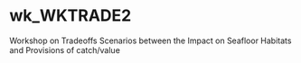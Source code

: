 # wk_WKTRADE2
Workshop on Tradeoffs Scenarios between the Impact on Seafloor Habitats and Provisions of catch/value
